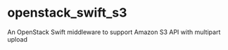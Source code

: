 openstack_swift_s3
==================

An OpenStack Swift middleware to support Amazon S3 API with multipart upload